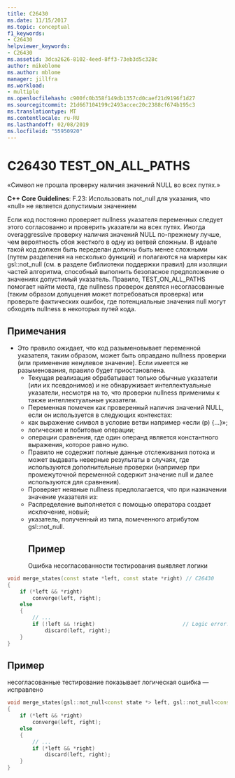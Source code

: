 ```yaml
---
title: C26430
ms.date: 11/15/2017
ms.topic: conceptual
f1_keywords:
- C26430
helpviewer_keywords:
- C26430
ms.assetid: 3dca2626-8102-4eed-8ff3-73eb3d5c328c
author: mikeblome
ms.author: mblome
manager: jillfra
ms.workload:
- multiple
ms.openlocfilehash: c900fc0b358f149db1357cd0caef21d9196f1d27
ms.sourcegitcommit: 21d667104199c2493accec20c2388cf674b195c3
ms.translationtype: MT
ms.contentlocale: ru-RU
ms.lasthandoff: 02/08/2019
ms.locfileid: "55950920"
---
```

# <a name="c26430-testonallpaths"></a>C26430 TEST_ON_ALL_PATHS
«Символ не прошла проверку наличия значений NULL во всех путях.»

**C++ Core Guidelines**: F.23: Использовать not_null<T> для указания, что «null» не является допустимым значением

Если код постоянно проверяет nullness указателя переменных следует этого согласованно и проверить указатели на всех путях. Иногда overaggressive проверку наличия значений NULL по-прежнему лучше, чем вероятность сбоя жесткого в одну из ветвей сложным. В идеале такой код должен быть переделан должны быть менее сложными (путем разделения на несколько функций) и полагаются на маркеры как gsl::not_null (см. в разделе библиотеки поддержки правил) для изоляции частей алгоритма, способный выполнить безопасное предположение о значениях допустимый указатель. Правило, TEST_ON_ALL_PATHS помогает найти места, где nullness проверок делятся несогласованные (таким образом допущения может потребоваться проверка) или проверьте фактических ошибок, где потенциальные значения null могут обходить nullness в некоторых путей кода.

## <a name="remarks"></a>Примечания
- Это правило ожидает, что код разыменовывает переменной указателя, таким образом, может быть оправдано nullness проверки (или применение ненулевое значение). Если имеется не разыменования, правило будет приостановлена.
  - Текущая реализация обрабатывает только обычные указатели (или их псевдонимов) и не обнаруживает интеллектуальные указатели, несмотря на то, что проверки nullness применимы к также интеллектуальные указатели.
  - Переменная помечен как проверенный наличия значений NULL, если он используется в следующих контекстах:
  - как выражение символ в условие ветви например «если (p) {...}»;
  - логические и побитовые операции;
  - операции сравнения, где один операнд является константного выражения, которое равно нулю.
  - Правило не содержит полные данные отслеживания потока и может выдавать неверные результаты в случаях, где используются дополнительные проверки (например при промежуточной переменной содержит значение null и далее используются для сравнения).
  - Проверяет неявные nullness предполагается, что при назначении значение указателя из:
  - Распределение выполняется с помощью оператора создает исключение, новый;
  - указатель, полученный из типа, помеченного атрибутом gsl::not_null.
    ## <a name="example"></a>Пример
    Ошибка несогласованности тестирования выявляет логики

```cpp
void merge_states(const state *left, const state *right) // C26430
{
    if (*left && *right)
        converge(left, right);
    else
    {
        // ...
        if (!left && !right)                            // Logic error!
            discard(left, right);
    }
}
```

## <a name="example"></a>Пример
несогласованные тестирование показывает логическая ошибка — исправлено

```cpp
void merge_states(gsl::not_null<const state *> left, gsl::not_null<const state *> right)
{
    if (*left && *right)
        converge(left, right);
    else
    {
        // ...
        if (*left && *right)
            discard(left, right);
    }
}
```
